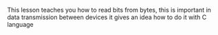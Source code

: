 This lesson teaches you how to read bits from bytes, this is important in data transmission between devices
it gives an idea how to do it with C language
